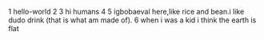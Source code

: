 1 hello-world
2
3 hi humans
4
5 igbobaeval here,like rice and bean.i like dudo drink (that is what am made of).
6 when i was a kid i think the earth is flat
